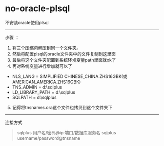 # no-oracle-plsql
不安装oracle使用plsql
***
步骤 ：
1. 将三个压缩包解压到同一个文件夹。
2. 然后将配置plsql的oracle文件夹中的文件复制到这里面
3. 最后将这个文件夹配置到系统环境变量path里面就ok了
4. 再对系统变量进行增加就可以了
* NLS_LANG = SIMPLIFIED CHINESE_CHINA.ZHS16GBK(或AMERICAN_AMERICA.ZHS16GBK)
* TNS_ADMIN = d:\sqlplus
* LD_LIBRARY_PATH = d:\sqlplus
* SQLPATH = d:\sqlplus
5. 记得将tnsnames.ora这个文件也拷贝到这个文件夹下
***
连接方式
> sqlplus 用户名/密码@ip:端口/数据库服务名
> sqlplus username/password@tnsname
